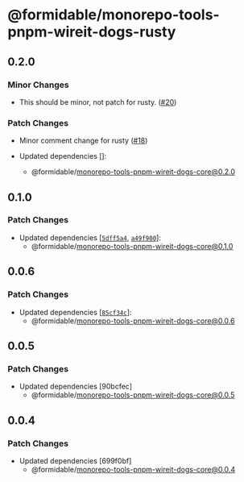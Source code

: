 # @formidable/monorepo-tools-pnpm-wireit-dogs-rusty

## 0.2.0

### Minor Changes

- This should be minor, not patch for rusty. ([#20](https://github.com/FormidableLabs/monorepo-infra-experiments/pull/20))

### Patch Changes

- Minor comment change for rusty ([#18](https://github.com/FormidableLabs/monorepo-infra-experiments/pull/18))

- Updated dependencies []:
  - @formidable/monorepo-tools-pnpm-wireit-dogs-core@0.2.0

## 0.1.0

### Patch Changes

- Updated dependencies [[`5dff5a4`](https://github.com/FormidableLabs/monorepo-infra-experiments/commit/5dff5a407aa028416c02f36eeead952707ae4759), [`a49f900`](https://github.com/FormidableLabs/monorepo-infra-experiments/commit/a49f9004c82482bebb16a991035ffce3a573d294)]:
  - @formidable/monorepo-tools-pnpm-wireit-dogs-core@0.1.0

## 0.0.6

### Patch Changes

- Updated dependencies [[`85cf34c`](https://github.com/FormidableLabs/monorepo-infra-experiments/commit/85cf34cfa82ffd76e22aae9cd2642cbb84397286)]:
  - @formidable/monorepo-tools-pnpm-wireit-dogs-core@0.0.6

## 0.0.5

### Patch Changes

- Updated dependencies [90bcfec]
  - @formidable/monorepo-tools-pnpm-wireit-dogs-core@0.0.5

## 0.0.4

### Patch Changes

- Updated dependencies [699f0bf]
  - @formidable/monorepo-tools-pnpm-wireit-dogs-core@0.0.4
